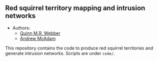 


## Red squirrel territory mapping and intrusion networks


  - Authors:
      - [Quinn M.R. Webber](https://qwebber.weebly.com/)
      - [Andrew McAdam](http://www.mcadamlab.ca/)

This repository contains the code to produce red squirrel territories and generate intrusion networks.
Scripts are under `code/`.